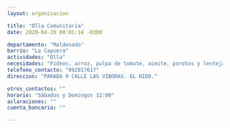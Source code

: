 ```yaml
---
layout: organizacion

title: "Olla Comunitaria"
date: 2020-04-20 00:01:14 -0300

departamento: "Maldonado"
barrio: "La Capuera"
actividades: "Olla"
necesidades: "Fideos, arroz, pulpa de tomate, aceite, porotos y lentejas"
telefono_contacto: "092817617"
direccion: "PARADA 9 CALLE LAS VIBORAS. EL NIDO."

otros_contactos: ""
horario: "Sábados y Domingos 12:00"
aclaraciones: ""
cuenta_bancaria: ""

---
```

